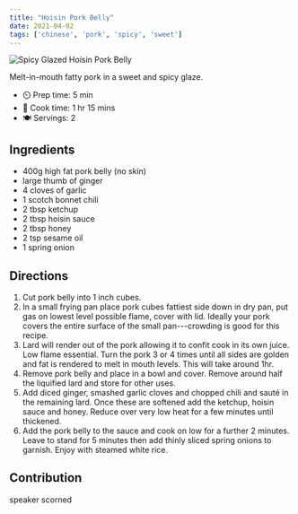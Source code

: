 ```yaml
---
title: "Hoisin Pork Belly"
date: 2021-04-02
tags: ['chinese', 'pork', 'spicy', 'sweet']
---
```


![Spicy Glazed Hoisin Pork Belly](/pix/hoisin-pork-belly.webp)

Melt-in-mouth fatty pork in a sweet and spicy glaze.

- ⏲️ Prep time: 5 min
- 🍳 Cook time: 1 hr 15 mins
- 🍽  Servings: 2

## Ingredients

- 400g high fat pork belly (no skin)
- large thumb of ginger
- 4 cloves of garlic
- 1 scotch bonnet chili
- 2 tbsp ketchup
- 2 tbsp hoisin sauce
- 2 tbsp honey
- 2 tsp sesame oil
- 1 spring onion

## Directions

1. Cut pork belly into 1 inch cubes.
2. In a small frying pan place pork cubes fattiest side down in dry pan, put gas on lowest level possible flame, cover with lid. Ideally your pork covers the entire surface of the small pan---crowding is good for this recipe.
3. Lard will render out of the pork allowing it to confit cook in its own juice. Low flame essential. Turn the pork 3 or 4 times until all sides are golden and fat is rendered to melt in mouth levels. This will take around 1hr.
4. Remove pork belly and place in a bowl and cover. Remove around half the liquified lard and store for other uses.
5. Add diced ginger, smashed garlic cloves and chopped chili and sauté in the remaining lard. Once these are softened add the ketchup, hoisin sauce and honey. Reduce over very low heat for a few minutes until thickened.
6. Add the pork belly to the sauce and cook on low for a further 2 minutes. Leave to stand for 5 minutes then add thinly sliced spring onions to garnish. Enjoy with steamed white rice.

## Contribution

speaker scorned
